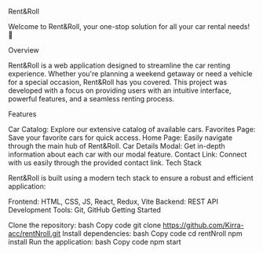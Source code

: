 Rent&Roll

Welcome to Rent&Roll, your one-stop solution for all your car rental needs! 🚗

Overview

Rent&Roll is a web application designed to streamline the car renting experience. Whether you're planning a weekend getaway or need a vehicle for a special occasion, Rent&Roll has you covered. This project was developed with a focus on providing users with an intuitive interface, powerful features, and a seamless renting process.

Features

Car Catalog: Explore our extensive catalog of available cars.
Favorites Page: Save your favorite cars for quick access.
Home Page: Easily navigate through the main hub of Rent&Roll.
Car Details Modal: Get in-depth information about each car with our modal feature.
Contact Link: Connect with us easily through the provided contact link.
Tech Stack

Rent&Roll is built using a modern tech stack to ensure a robust and efficient application:

Frontend: HTML, CSS, JS, React, Redux, Vite
Backend: REST API
Development Tools: Git, GitHub
Getting Started

Clone the repository:
bash
Copy code
git clone https://github.com/Kirra-acc/rentNroll.git
Install dependencies:
bash
Copy code
cd rentNroll
npm install
Run the application:
bash
Copy code
npm start
